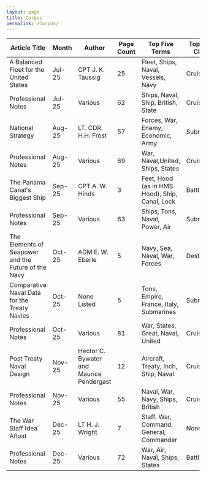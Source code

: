 ```yaml
---
layout: page
title: Corpus
permalink: /Corpus/
---
```



|Article Title                                      |Month |Author                                  |Page Count|Top Five Terms                                |Top Ship Class|Word Analysis URL                                                |Corpus URL                                                                                   |
|---------------------------------------------------|------|----------------------------------------|----------|----------------------------------------------|--------------|-----------------------------------------------------------------|---------------------------------------------------------------------------------------------|
|A Balanced Fleet for the United States             |Jul-25|CPT J. K. Taussig                       |25        |Fleet, Ships, Naval, Vessels, Navy            |Cruiser       |https://voyant-tools.org/?corpus=8b3fcb180f589ff903a57d28e74dfe52|https://github.com/comp-methods-fsu-2021/Ward_Corpus/blob/main/7_1.0_Battlefleet             |
|Professional Notes                                 |Jul-25|Various                                 |62        |Ships, Naval, Ship, British, State            |Cruiser       |https://voyant-tools.org/?corpus=f7ca096904fafe6b861b776c41018954|https://github.com/comp-methods-fsu-2021/Ward_Corpus/blob/main/7_Professional-Notes          |
|National Strategy                                  |Aug-25|LT. CDR. H.H. Frost                     |57        |Forces, War, Enemy, Economic, Army            |Submarine     |https://voyant-tools.org/?corpus=a49339d8109450258928357c2da86557|https://github.com/comp-methods-fsu-2021/Ward_Corpus/blob/main/8_1.0_National%20Strategy     |
|Professional Notes                                 |Aug-25|Various                                 |69        |War, Naval,United, Ships, States              |Cruiser       |https://voyant-tools.org/?corpus=91a8a7d843a9cc947d712404d297b9f7|https://github.com/comp-methods-fsu-2021/Ward_Corpus/blob/main/8_Professional-Notes          |
|The Panama Canal's Biggest Ship                    |Sep-25|CPT A. W. Hinds                         |3         |Feet, Hood (as in HMS Hood), Ship, Canal, Lock|Battleship    |https://voyant-tools.org/?corpus=6cedd9bafe87e20aaccab11445dd9bf2|https://github.com/comp-methods-fsu-2021/Ward_Corpus/blob/main/9_1.8_Panama-Canal            |
|Professional Notes                                 |Sep-25|Various                                 |63        |Ships, Tons, Naval, Power, Air                |Submarine     |https://voyant-tools.org/?corpus=99746ded233b7944ff76677ecdb08246|https://github.com/comp-methods-fsu-2021/Ward_Corpus/blob/main/9_Professional-Notes          |
|The Elements of Seapower and the Future of the Navy|Oct-25|ADM E. W. Eberle                        |5         |Navy, Sea, Naval, War, Forces                 |Destroyer     |https://voyant-tools.org/?corpus=680af977887635adde83e8148fbe0fa2|https://github.com/comp-methods-fsu-2021/Ward_Corpus/blob/main/10_1.2_Elements-of-Seapower   |
|Comparative Naval Data for the Treaty Navies       |Oct-25|None Listed                             |5         |Tons, Empire, France, Italy, Submarines       |Submarine     |https://voyant-tools.org/?corpus=879ba3ad235c412c965cbb24c771201f|https://github.com/comp-methods-fsu-2021/Ward_Corpus/blob/main/10_1.6_Report-on-Treat--navies|
|Professional Notes                                 |Oct-25|Various                                 |81        |War, States, Great, Naval, United             |Cruiser       |https://voyant-tools.org/?corpus=9082cf248d672ed83ff4fcc4d1fd4ce2|https://github.com/comp-methods-fsu-2021/Ward_Corpus/blob/main/10_Professional-Notes         |
|Post Treaty Naval Design                           |Nov-25|Hector C. Bywater and Maurice Pendergast|12        |Aircraft, Treaty, Inch, Ship, Naval           |Cruiser       |https://voyant-tools.org/?corpus=5d2bd6767f0de69ba541a72108d7625d|https://github.com/comp-methods-fsu-2021/Ward_Corpus/blob/main/11_1.7_Treaty-Design          |
|Professional Notes                                 |Nov-25|Various                                 |55        |Naval, War, Navy, Ships, British              |Cruiser       |https://voyant-tools.org/?corpus=77f5a014a34881a20a178ff579191a4a|https://github.com/comp-methods-fsu-2021/Ward_Corpus/blob/main/11_Professional-Notes         |
|The War Staff Idea Afloat                          |Dec-25|LT H. J. Wright                         |7         |Staff, War, Command, General, Commander       |None          |https://voyant-tools.org/?corpus=413679bece036d105444f6e47fa1df25|https://github.com/comp-methods-fsu-2021/Ward_Corpus/blob/main/12_1.9_War-Staff-Afloat       |
|Professional Notes                                 |Dec-25|Various                                 |72        |War, Air, Naval, Ships, States                |Battleship    |https://voyant-tools.org/?corpus=80e8267aba3430d59a89671283ea44a5|https://github.com/comp-methods-fsu-2021/Ward_Corpus/blob/main/12_Professional-Notes         |
